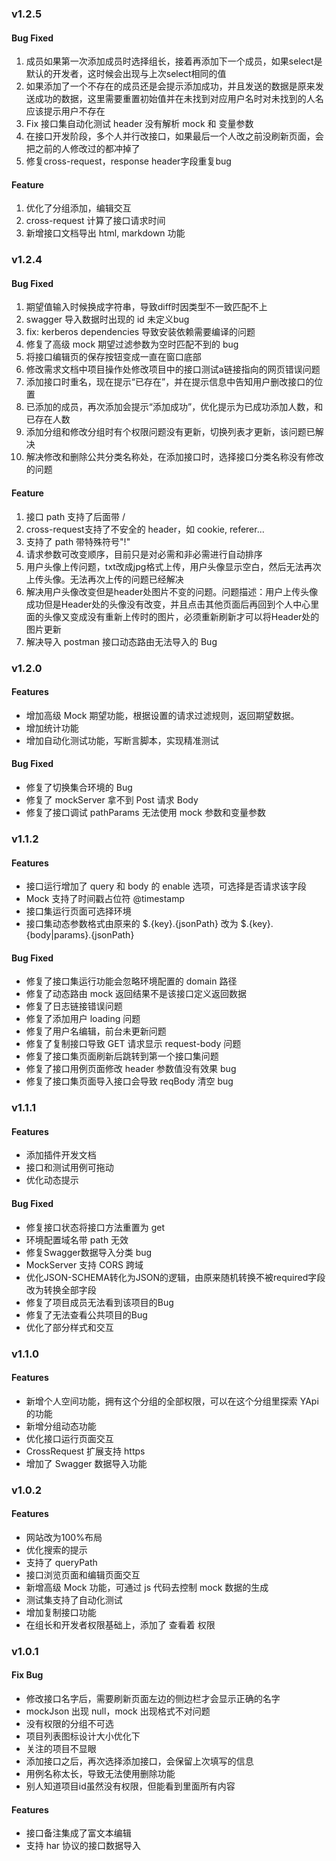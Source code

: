 ### v1.2.5
#### Bug Fixed
1. 成员如果第一次添加成员时选择组长，接着再添加下一个成员，如果select是默认的开发者，这时候会出现与上次select相同的值
2. 如果添加了一个不存在的成员还是会提示添加成功，并且发送的数据是原来发送成功的数据，这里需要重置初始值并在未找到对应用户名时对未找到的人名应该提示用户不存在
3. Fix 接口集自动化测试 header 没有解析 mock 和 变量参数
4. 在接口开发阶段，多个人并行改接口，如果最后一个人改之前没刷新页面，会把之前的人修改过的都冲掉了
5. 修复cross-request，response header字段重复bug


#### Feature
1. 优化了分组添加，编辑交互
2. cross-request 计算了接口请求时间
3. 新增接口文档导出 html, markdown 功能

### v1.2.4
#### Bug Fixed
1. 期望值输入时候换成字符串，导致diff时因类型不一致匹配不上
2. swagger 导入数据时出现的 id 未定义bug
3. fix: kerberos dependencies 导致安装依赖需要编译的问题
4. 修复了高级 mock 期望过滤参数为空时匹配不到的 bug
5. 将接口编辑页的保存按钮变成一直在窗口底部
6. 修改需求文档中项目操作处修改项目中的接口测试a链接指向的网页错误问题
7. 添加接口时重名，现在提示“已存在”，并在提示信息中告知用户删改接口的位置
8. 已添加的成员，再次添加会提示“添加成功”，优化提示为已成功添加人数，和已存在人数
9. 添加分组和修改分组时有个权限问题没有更新，切换列表才更新，该问题已解决
10. 解决修改和删除公共分类名称处，在添加接口时，选择接口分类名称没有修改的问题

#### Feature
1. 接口 path 支持了后面带 /
2. cross-request支持了不安全的 header，如 cookie, referer...
3. 支持了 path 带特殊符号"!"
4. 请求参数可改变顺序，目前只是对必需和非必需进行自动排序
5. 用户头像上传问题，txt改成jpg格式上传，用户头像显示空白，然后无法再次上传头像。无法再次上传的问题已经解决
6. 解决用户头像改变但是header处图片不变的问题。问题描述：用户上传头像成功但是Header处的头像没有改变，并且点击其他页面后再回到个人中心里面的头像又变成没有重新上传时的图片，必须重新刷新才可以将Header处的图片更新
7. 解决导入 postman 接口动态路由无法导入的 Bug


### v1.2.0

#### Features
* 增加高级 Mock 期望功能，根据设置的请求过滤规则，返回期望数据。
* 增加统计功能
* 增加自动化测试功能，写断言脚本，实现精准测试

#### Bug Fixed
* 修复了切换集合环境的 Bug
* 修复了 mockServer 拿不到 Post 请求 Body
* 修复了接口调试 pathParams 无法使用 mock 参数和变量参数

### v1.1.2

#### Features
* 接口运行增加了 query 和 body 的 enable 选项，可选择是否请求该字段
* Mock 支持了时间戳占位符 @timestamp
* 接口集运行页面可选择环境
* 接口集动态参数格式由原来的 $.{key}.{jsonPath} 改为 $.{key}.{body|params}.{jsonPath}

#### Bug Fixed
* 修复了接口集运行功能会忽略环境配置的 domain 路径
* 修复了动态路由 mock 返回结果不是该接口定义返回数据
* 修复了日志链接错误问题
* 修复了添加用户 loading 问题
* 修复了用户名编辑，前台未更新问题
* 修复了复制接口导致 GET 请求显示 request-body 问题
* 修复了接口集页面刷新后跳转到第一个接口集问题
* 修复了接口用例页面修改 header 参数值没有效果 bug
* 修复了接口集页面导入接口会导致 reqBody 清空 bug

### v1.1.1
#### Features
* 添加插件开发文档
* 接口和测试用例可拖动
* 优化动态提示

#### Bug Fixed
* 修复接口状态将接口方法重置为 get
* 环境配置域名带 path 无效
* 修复Swagger数据导入分类 bug
* MockServer 支持 CORS 跨域
* 优化JSON-SCHEMA转化为JSON的逻辑，由原来随机转换不被required字段改为转换全部字段
* 修复了项目成员无法看到该项目的Bug
* 修复了无法查看公共项目的Bug
* 优化了部分样式和交互

### v1.1.0
#### Features
* 新增个人空间功能，拥有这个分组的全部权限，可以在这个分组里探索 YApi 的功能
* 新增分组动态功能
* 优化接口运行页面交互
* CrossRequest 扩展支持 https
* 增加了 Swagger 数据导入功能


### v1.0.2

#### Features
* 网站改为100%布局
* 优化搜索的提示
* 支持了 queryPath
* 接口浏览页面和编辑页面交互
* 新增高级 Mock 功能，可通过 js 代码去控制 mock 数据的生成
* 测试集支持了自动化测试
* 增加复制接口功能
* 在组长和开发者权限基础上，添加了 查看着 权限

### v1.0.1

#### Fix Bug

* 修改接口名字后，需要刷新页面左边的侧边栏才会显示正确的名字 
* mockJson 出现 null，mock 出现格式不对问题 
* 没有权限的分组不可选  
* 项目列表图标设计大小优化下 
* 关注的项目不显眼  
* 添加接口之后，再次选择添加接口，会保留上次填写的信息 
* 用例名称太长，导致无法使用删除功能 
* 别人知道项目id虽然没有权限，但能看到里面所有内容 

#### Features

* 接口备注集成了富文本编辑 
* 支持 har 协议的接口数据导入 
